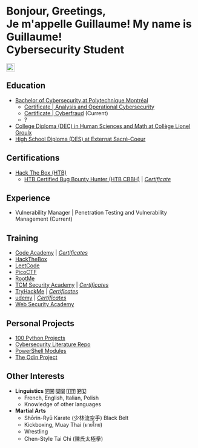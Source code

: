 <h1>Bonjour, Greetings,<br> Je m'appelle Guillaume! My name is Guillaume! <br/>Cybersecurity Student</h1>

<a href="https://www.linkedin.com/in/guillaumecarrier-couture">
    <img align="left" alt="Guillaume CC | LinkedIn" width="22px" src="https://cdn.jsdelivr.net/npm/simple-icons@v3/icons/linkedin.svg" />
</a><br>

<h2>Education</h2>

 - <a href="https://www.polymtl.ca/futur/certificat/programmes/cumul-cybersecurite">Bachelor of Cybersecurity at Polytechnique Montréal</a>
   - <a href="https://www.polymtl.ca/futur/certificat/programmes/cybersecuriteoperationnelle">Certificate | Analysis and Operational Cybersecurity</a>
   - <a href="https://www.polymtl.ca/futur/certificat/programmes/cyberfraude">Certificate | Cyberfraud</a> (Current)
   - ? 
 - <a href="https://clg.qc.ca/programmes/sciences-humaines-avec-mathematiques/#apercu-1-tab">College Diploma (DEC) in Human Sciences and Math at Collège Lionel Groulx</a>
 - <a href="https://externat.qc.ca/">High School Diploma (DES) at Externat Sacré-Coeur</a>

<h2>Certifications</h2>

- <a href="https://academy.hackthebox.com/preview/certifications">Hack The Box (HTB)</a>
    - [HTB Certified Bug Bounty Hunter (HTB CBBH)](https://academy.hackthebox.com/preview/certifications/htb-certified-bug-bounty-hunter) | [*Certificate*](https://github.com/TheFirewallDragon/Certs/blob/main/HTB/HTB%20Certified%20Bug%20Bounty%20Hunter_Certificate.pdf)

<!--
- <a href="[https://portswigger.net/web-security/certification]">PortSwigger</a>
  
    - [Burp Suite Certified Practitioner (BSCP)]
-->

<h2>Experience</h2>

 - Vulnerability Manager | Penetration Testing and Vulnerability Management (Current)
<!--
<h2>Tools</h2>

    -
-->
 
<h2>Training</h2>

 - [Code Academy](https://www.codecademy.com/profiles/AccesscodeTalker) | [*Certificates*](https://github.com/TheFirewallDragon/Code-Academy-Certificates)
 - [HackTheBox](https://app.hackthebox.com/users/1541118)
 - [LeetCode](https://leetcode.com/FirewallDragon)
 - [PicoCTF](https://play.picoctf.org/users/TheFirewallDragon)
 - [RootMe](https://www.root-me.org/FirewallDragon)
 - [TCM Security Academy](https://academy.tcm-sec.com) | [*Certificates*](https://github.com/TheFirewallDragon/TCM-Security-Academy-Certificates)
 - [TryHackMe](https://tryhackme.com/p/TheFirewallDragon) | [*Certificates*](https://github.com/TheFirewallDragon/TryHackMe-Certificates)
 - [udemy](https://www.udemy.com) | [*Certificates*](https://github.com/TheFirewallDragon/udemy-Certificates)
 - [Web Security Academy](https://portswigger.net/web-security)

<h2>Personal Projects</h2>

 - [100 Python Projects](https://github.com/TheFirewallDragon/100PythonProjects)
 - [Cybersecurity Literature Repo](https://github.com/TheFirewallDragon/CybersecurityLiteratureRepo)
 - [PowerShell Modules](https://github.com/TheFirewallDragon/PowerShellModules)
 - [The Odin Project](https://github.com/TheFirewallDragon/TheOdinProject)

<h2>Other Interests</h2>

 - <b>Linguistics 🇫🇷 🇺🇸 🇮🇹 🇵🇱</b>
   - French, English, Italian, Polish
   - Knowledge of other languages
 - <b>Martial Arts</b>
   - Shōrin-Ryū Karate (少林流空手) Black Belt
   - Kickboxing, Muay Thai (มวยไทย)
   - Wrestling
   - Chen-Style Tai Chi (陳氏太極拳)
